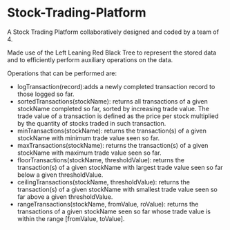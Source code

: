 # Stock-Trading-Platform
A Stock Trading Platform collaboratively designed and coded by a team of 4.

Made use of the Left Leaning Red Black Tree to represent the stored data and to efficiently perform auxiliary operations on the data.

Operations that can be performed are:
- logTransaction(record):adds a newly completed transaction record to those logged so far.
- sortedTransactions(stockName): returns all transactions of a given stockName completed so far, sorted by increasing trade value. The trade value of a transaction is defined as the price per stock multiplied by the quantity of stocks traded in such transaction.
- minTransactions(stockName): returns the transaction(s) of a given stockName with minimum trade value seen so far.
- maxTransactions(stockName): returns the transaction(s) of a given stockName with maximum trade value seen so far.
- floorTransactions(stockName, thresholdValue): returns the transaction(s) of a given stockName with largest trade value seen so far below a given thresholdValue.
- ceilingTransactions(stockName, thresholdValue): returns the transaction(s) of a given stockName with smallest trade value seen so far above a given thresholdValue.
- rangeTransactions(stockName, fromValue, roValue): returns the transactions of a given stockName seen so far whose trade value is within the range [fromValue, toValue].
